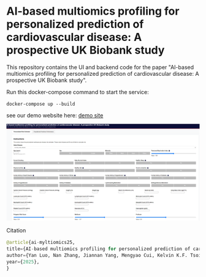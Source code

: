 # AI-based multiomics profiling for personalized prediction of cardiovascular disease: A prospective UK Biobank study

This repository contains the UI and backend code for the paper "AI-based multiomics profiling for personalized prediction of cardiovascular disease: A prospective UK Biobank study".

Run this docker-compose command to start the service:
```
docker-compose up --build
```

see our demo website here:
[demo site](https://working-sheilah-hkuqpteam-78ebb534.koyeb.app/)

![demo](./demo.png)


Citation

```python
@article{ai-myltiomics25,
title={AI-based multiomics profiling for personalized prediction of cardiovascular disease: A prospective UK Biobank study},
author={Yan Luo, Nan Zhang, Jiannan Yang, Mengyao Cui, Kelvin K.F. Tsoi, Gregory Y.H. Lip, Tong Liu, Qingpeng Zhang},
year={2025},
}
```